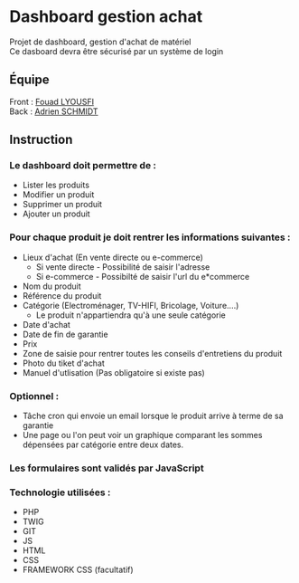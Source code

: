 # Dashboard gestion achat

Projet de dashboard, gestion d'achat de matériel
<br/>
Ce dasboard devra être sécurisé par un système de login

## Équipe

Front : [Fouad LYOUSFI](https://github.com/fouad-git)
<br/>
Back : [Adrien SCHMIDT](https://github.com/Adrien-25)

## Instruction 
### Le dashboard doit permettre de :
* Lister les produits
* Modifier un produit
* Supprimer un produit
* Ajouter un produit

### Pour chaque produit je doit rentrer les informations suivantes :
* Lieux d'achat (En vente directe ou e-commerce)
    * Si vente directe - Possibilité de saisir l'adresse
    * Si e-commerce - Possibilté de saisir l'url du e*commerce
* Nom du produit
* Référence du produit
* Catégorie (Electroménager, TV-HIFI, Bricolage, Voiture....)
    * Le produit n'appartiendra qu'à une seule catégorie
* Date d'achat
* Date de fin de garantie
* Prix
* Zone de saisie pour rentrer toutes les conseils d'entretiens du produit
* Photo du tiket d'achat
* Manuel d'utlisation (Pas obligatoire si existe pas)


### Optionnel :
* Tâche cron qui envoie un email lorsque le produit arrive à terme de sa garantie
* Une page ou l'on peut voir un graphique comparant les sommes dépensées par catégorie entre deux dates.

### Les formulaires sont validés par JavaScript
### Technologie utilisées : 
* PHP
* TWIG
* GIT
* JS
* HTML
* CSS
* FRAMEWORK CSS (facultatif)



